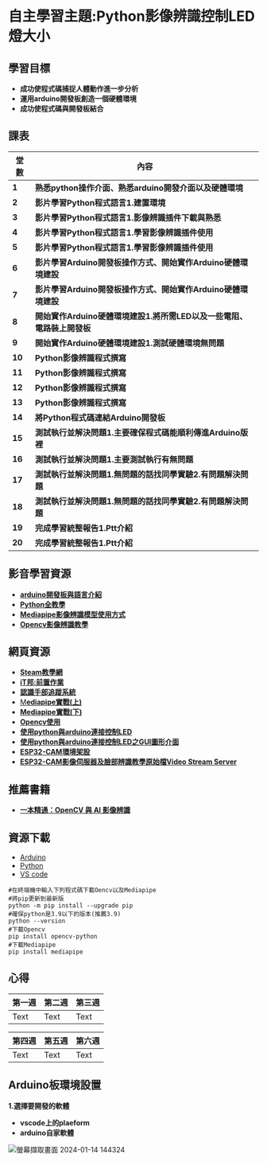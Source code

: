 # 自主學習主題:Python影像辨識控制LED燈大小
## 學習目標
- **成功使程式碼捕捉人體動作進一步分析**
- **運用arduino開發板創造一個硬體環境**
- **成功使程式碼與開發板結合**
## 課表
| **堂數** | **內容** |
| ---- | ---- |
| **1**    |**熟悉python操作介面、熟悉arduino開發介面以及硬體環境**|
| **2**    |**影片學習Python程式語言1.建置環境**|
| **3**    |**影片學習Python程式語言1.影像辨識插件下載與熟悉**|
| **4**    |**影片學習Python程式語言1.學習影像辨識插件使用**|
| **5**    |**影片學習Python程式語言1.學習影像辨識插件使用**|
| **6**    |**影片學習Arduino開發板操作方式、開始實作Arduino硬體環境建設**|
| **7**    |**影片學習Arduino開發板操作方式、開始實作Arduino硬體環境建設**|
| **8**    |**開始實作Arduino硬體環境建設1.將所需LED以及一些電阻、電路裝上開發板**|
| **9**    |**開始實作Arduino硬體環境建設1.測試硬體環境無問題**|
| **10**   |**Python影像辨識程式撰寫**|
| **11**   |**Python影像辨識程式撰寫**|
| **12**   |**Python影像辨識程式撰寫**|
| **13**   |**Python影像辨識程式撰寫**|
| **14**   |**將Python程式碼連結Arduino開發板**|
| **15**   |**測試執行並解決問題1.主要確保程式碼能順利傳進Arduino版裡**|
| **16**   |**測試執行並解決問題1.主要測試執行有無問題**|
| **17**   |**測試執行並解決問題1.無問題的話找同學實驗2.有問題解決問題**|
| **18**   |**測試執行並解決問題1.無問題的話找同學實驗2.有問題解決問題**|
| **19**   |**完成學習統整報告1.Ptt介紹**|
| **20**   |**完成學習統整報告1.Ptt介紹**|
## 影音學習資源
- [**arduino開發板與語言介紹**](https://youtu.be/B4T8hzO0IYc?si=GbqnM3WEhJtJ9zSy)
- [**Python全教學**](https://youtu.be/Ob_LKCLxg2o?si=Wn2G7mLG5C-RaSAV)
- [**Mediapipe影像辨識模型使用方式**](https://steam.oxxostudio.tw/category/python/ai/ai-mediapipe-finger-mosaic.html)
- [**Opencv影像辨識教學**](https://www.youtube.com/watch?v=xjrykYpaBBM)
## 網頁資源
- [**Steam教學網**](https://steam.oxxostudio.tw/category/python/ai/ai-index.html)
- [**iT邦:前置作業**](https://ithelp.ithome.com.tw/articles/10289544?sc=rss.qu)
- [**認識手部追蹤系統**](https://medium.com/ai-blog-tw/deep-learning-%E5%85%A5%E9%96%80-%E8%AA%8D%E8%AD%98%E6%89%8B%E5%8B%A2%E8%BF%BD%E8%B9%A4%E7%B3%BB%E7%B5%B1-mediapipe-hand%E8%88%87oculus-hand-tracking-ec7df294b36b)
- [M**ediapipe實戰(上)**](https://medium.com/jimmy-wang/mediapipe-hands-%E6%93%8D%E4%BD%9C%E8%AA%AA%E6%98%8E-%E4%B8%8A-836eb2e7ef15)
- [**Mediapipe實戰(下)**](https://medium.com/jimmy-wang/mediapipe-hands-%E6%93%8D%E4%BD%9C%E8%AA%AA%E6%98%8E-%E5%AF%A6%E6%88%B0%E7%AF%87-%E4%B8%8B-e273bda92c48)
- [**Opencv使用**](https://medium.com/jimmy-wang/opencv-%E5%9F%BA%E7%A4%8E%E6%95%99%E5%AD%B8%E7%AD%86%E8%A8%98-with-python-d780f571a57a)
- [**使用python與arduino連接控制LED**](https://arbu00.blogspot.com/2016/07/pythonarduinoled.html)
- [**使用python與arduino連接控制LED之GUI圖形介面**](https://arbu00.blogspot.com/2016/07/pythonarduinoledgui.html)
- [**ESP32-CAM環境架設**](https://www.nmking.io/index.php/2022/11/08/462/#htoc-esp32-cam-esp32-cam-arduino-ide-environment-setup)
- [**ESP32-CAM影像伺服器及臉部辨識教學原始檔Video Stream Server**](https://www.nmking.io/index.php/2022/11/03/429/#htoc-)


## 推薦書籍
- [**一本精通：OpenCV 與 AI 影像辨識**](https://www.books.com.tw/products/0010956162)
## 資源下載
- [Arduino](https://www.arduino.cc/en/software)
- [Python](https://www.python.org/downloads/)
- [VS code](https://code.visualstudio.com/download)
```python=
#在終端機中輸入下列程式碼下載Oencv以及Mediapipe
#將pip更新到最新版
python -m pip install --upgrade pip
#確保python是3.9以下的版本(推薦3.9)
python --version 
#下載Opencv
pip install opencv-python
#下載Mediapipe
pip install mediapipe
```
## 心得


| 第一週    | 第二週 | 第三週 |
| -------- | -------- | -------- |
| Text     | Text     | Text     |


| 第四週 | 第五週 | 第六週 |
| -------- | -------- | -------- |
| Text     | Text     | Text     |
## Arduino板環境設置
**1.選擇要開發的軟體**
- **vscode上的plaeform**
- **arduino自家軟體**

![螢幕擷取畫面 2024-01-14 144324](https://hackmd.io/_uploads/HJQNLMbF6.png)



